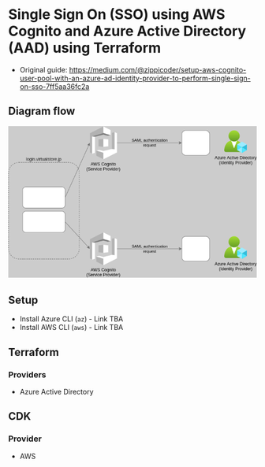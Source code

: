 # Single Sign On (SSO) using AWS Cognito and Azure Active Directory (AAD) using Terraform

- Original guide: https://medium.com/@zippicoder/setup-aws-cognito-user-pool-with-an-azure-ad-identity-provider-to-perform-single-sign-on-sso-7ff5aa36fc2a

## Diagram flow

![Diagram v2](./docs/aad_cognito_v2.png)

## Setup
- Install Azure CLI (`az`) - Link TBA
- Install AWS CLI (`aws`) - Link TBA

## Terraform

### Providers
- Azure Active Directory

## CDK

### Provider
- AWS
